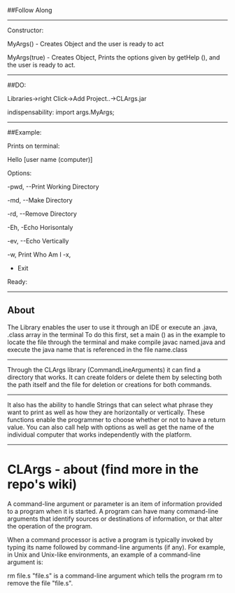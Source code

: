 ##Follow Along

---------------------------

Constructor:

MyArgs() - Creates Object and the user is ready to act

MyArgs(true) - Creates Object, Prints the options given by getHelp (), and the user is ready to act.

---------------------------

##DO:

Libraries->right Click->Add Project..->CLArgs.jar

indispensability: import args.MyArgs;

-----------------------------------

##Example:
 
Prints on terminal:

 Hello [user name (computer)]
 
Options:

-pwd, --Print Working Directory

-md, --Make Directory

-rd, --Remove Directory

-Eh, -Echo Horisontaly

-ev, --Echo Vertically

-w, Print Who Am I -x, 

- Exit


Ready:

-------------------------------
## About

The Library enables the user to use it through an IDE or execute an .java, .class array in the terminal
To do this first, set a main () as in the example to locate the file through the terminal and make compile javac named.java and execute the java name that is referenced in the file name.class

-------------------------------
Through the CLArgs library (CommandLineArguments) it can find a directory that works.
It can create folders or delete them by selecting both the path itself and the file for deletion or creations for both commands.

--------------------------------

It also has the ability to handle Strings that can select what phrase they want to print as well as how they are horizontally or vertically. These functions enable the programmer to choose whether or not to have a return value.
You can also call help with options as well as get the name of the individual computer that works independently with the platform.

------------------------------

# CLArgs - about (find more in the repo's wiki)

A command-line argument or parameter is an item of information provided to a program when it is started. A program can have many command-line arguments that identify sources or destinations of information, or that alter the operation of the program.

When a command processor is active a program is typically invoked by typing its name followed by command-line arguments (if any). For example, in Unix and Unix-like environments, an example of a command-line argument is:

rm file.s
"file.s" is a command-line argument which tells the program rm to remove the file "file.s".
